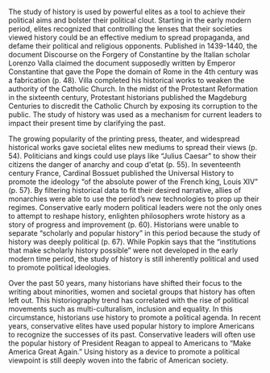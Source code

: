   The study of history is used by powerful elites as a tool to achieve their political aims and bolster their political clout. Starting in the early modern period, elites recognized that controlling the lenses that their societies viewed history could be an effective medium to spread propaganda, and defame their political and religious opponents. Published in 1439-1440, the document Discourse on the Forgery of Constantine by the Italian scholar Lorenzo Valla claimed the document supposedly written by Emperor Constantine that gave the Pope the domain of Rome in the 4th century was a fabrication (p. 48). Villa completed his historical works to weaken the authority of the Catholic Church. In the midst of the Protestant Reformation in the sixteenth century, Protestant historians published the Magdeburg Centuries to discredit the Catholic Church by exposing its corruption to the public. The study of history was used as a mechanism for current leaders to impact their present time by clarifying the past. 	

  The growing popularity of the printing press, theater, and widespread historical works gave societal elites new mediums to spread their views (p. 54). Politicians and kings could use plays like “Julius Caesar” to show their citizens the danger of anarchy and coup d'etat (p. 55). In seventeenth century France, Cardinal Bossuet published the Universal History to promote the ideology “of the absolute power of the French king, Louis XIV” (p. 57). By filtering historical data to fit their desired narrative, allies of monarchies were able to use the period’s new technologies to prop up their regimes. Conservative early modern political leaders were not the only ones to attempt to reshape history, enlighten philosophers wrote history as a story of progress and improvement (p. 60).  Historians were unable to separate “scholarly and popular history” in this period because the study of history was deeply political (p. 67). While Popkin says that the “institutions that make scholarly history possible” were not developed in the early modern time period, the study of history is still inherently political and used to promote political ideologies.

  Over the past 50 years, many historians have shifted their focus to the writing about minorities, women and societal groups that history has often left out. This historiography trend has correlated with the rise of political movements such as multi-culturalism, inclusion and equality. In this circumstance, historians use history to promote a political agenda. In recent years, conservative elites have used popular history to implore Americans to recognize the successes of its past. Conservative leaders will often use the popular history of President Reagan to appeal to Americans to “Make America Great Again.” Using history as a device to promote a political viewpoint is still deeply woven into the fabric of American society. 
